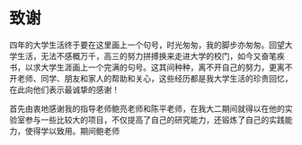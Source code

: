 # 致谢

四年的大学生活终于要在这里画上一个句号，时光匆匆，我的脚步亦匆匆。回望大学生活，无法不感概万千，高三的努力拼搏换来走进大学的校门，如今又奋笔疾书，以求大学生涯画上一个完满的句号。这其间种种，离不开自己的努力，更离不开老师、同学、朋友和家人的帮助和关心，这些经历都是我大学生活的珍贵回忆，在此向他们表示最诚挚的感谢！

首先由衷地感谢我的指导老师鲍亮老师和陈平老师，在我大二期间就得以在他的实验室参与一些比较大的项目，不仅提高了自己的研究能力，还锻炼了自己的实践能力，使得学以致用。期间鲍老师
